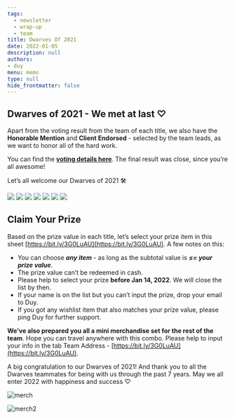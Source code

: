 ```yaml
---
tags: 
  - newsletter
  - wrap-up
  - team
title: Dwarves Of 2021
date: 2022-01-05
description: null
authors: 
- duy
menu: memo
type: null
hide_frontmatter: false
---
```


## Dwarves of 2021 - We met at last ♡
Apart from the voting result from the team of each title, we also have the **Honorable Mention** and **Client Endorsed** - selected by the team leads, as we want to honor all of the hard work. 

You can find the **[voting details here](https://docs.google.com/spreadsheets/d/1ggaJYllrIg8IK8uFOEqWFoHUATM1BP6ISTrX-emsdIc/edit#gid=0)**. The final result was close, since you’re all awesome!

Let’s all welcome our Dwarves of 2021 🛠

![](assets/2021-dwarves-of-the-year_24024fe4a18dbc1fffbaf553cda415f0_md5.webp)
![](assets/2021-dwarves-of-the-year_25442cfa610c209018e93a62fedef80e_md5.webp)
![](assets/2021-dwarves-of-the-year_15194f767010b9b91be6a96f41af3be4_md5.webp)
![](assets/2021-dwarves-of-the-year_3c20cfc9791cf2f0791d8caef9f1ceb0_md5.webp)
![](assets/2021-dwarves-of-the-year_15173a2b2ff6562f5f33d63e5fe3d72a_md5.webp)
![](assets/2021-dwarves-of-the-year_c7751cb304db95038b3eaa4c15de1ed1_md5.webp)
![](assets/2021-dwarves-of-the-year_f2fcf2efddd0f570bec3dc89b7c5069a_md5.webp)

## Claim Your Prize
Based on the prize value in each title, let’s select your prize item in this sheet [https://bit.ly/3G0LuAU](https://bit.ly/3G0LuAU). A few notes on this: 

* You can choose ***any item*** - as long as the subtotal value is ***≤= your prize value***. 
* The prize value can’t be redeemed in cash. 
* Please help to select your prize **before Jan 14, 2022**. We will close the list by then.
* If your name is on the list but you can’t input the prize, drop your email to Duy.
* If you got any wishlist item that also matches your prize value, please ping Duy for further support. 

**We’ve also prepared you all a mini merchandise set for the rest of the team**. Hope you can travel anywhere with this combo. Please help to input your info in the tab Team Address - [https://bit.ly/3G0LuAU](https://bit.ly/3G0LuAU).

A big congratulation to our Dwarves of 2021! And thank you to all the Dwarves teammates for being with us through the past 7 years. May we all enter 2022 with happiness and success ♡

![merch](https://file.notion.so/f/f/498ebd7b-383c-459f-a9ad-b74073208ddd/1679071f-d342-45b7-a734-b70e33382ed7/df-merch.jpg?id=9cdeabd0-80f0-48e7-a726-8c580e8deb0d&table=block&spaceId=498ebd7b-383c-459f-a9ad-b74073208ddd&expirationTimestamp=1710828000000&signature=RPmZh0kgwIhO3XGt11qRUuR4mXgrhi4lq10eH5bht-A&downloadName=df-merch.jpg)

![merch2](https://file.notion.so/f/f/498ebd7b-383c-459f-a9ad-b74073208ddd/dc82aec6-66f3-4f2c-a55d-3a2e83e7936e/real-merch.jpeg?id=de479ebe-1d3c-4c20-b106-3e0aea6aba6d&table=block&spaceId=498ebd7b-383c-459f-a9ad-b74073208ddd&expirationTimestamp=1710828000000&signature=8Rl_P9KmJCtn-sDiyJlOgOSI9LRAy8SYZllQ3gBIbAo&downloadName=real-merch.jpeg)
